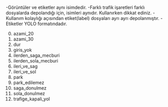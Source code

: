 -Görüntüler ve etiketler aynı isimdedir.
-Farklı trafik işaretleri farklı dosyalarda depolandığı için, isimleri aynıdır. Kullanırken dikkat ediniz.
-Kullanım kolaylığı açısından etiket(label) dosyaları ayrı ayrı depolanmıştır.
-Etiketler YOLO formatındadır.

0. azami_20
1. azami_30
2. dur
3. giris_yok
4. ilerden_saga_mecburi
5. ilerden_sola_mecburi
6. ileri_ve_sag
7. ileri_ve_sol
8. park
9. park_edilemez
10. saga_donulmez
11. sola_donulmez
12. trafige_kapali_yol

